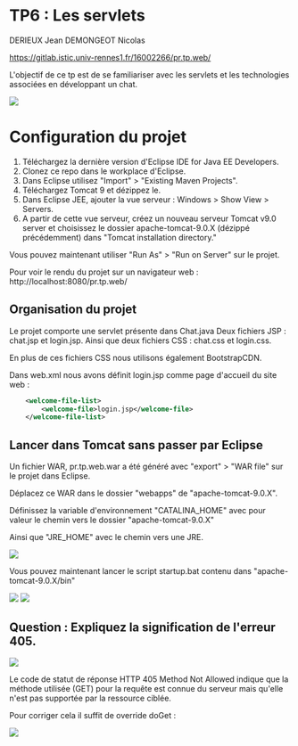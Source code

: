 # TP6 : Les servlets

DERIEUX Jean
DEMONGEOT Nicolas

https://gitlab.istic.univ-rennes1.fr/16002266/pr.tp.web/

L'objectif de ce tp est de se familiariser avec les servlets et les technologies associées en développant un chat.

![](https://i.imgur.com/MYqKqqq.png)



# Configuration du projet

1. Téléchargez la dernière version d'Eclipse IDE for Java EE Developers.
2. Clonez ce repo dans le workplace d'Eclipse.
3. Dans Eclipse utilisez "Import" > "Existing Maven Projects".
4. Téléchargez Tomcat 9 et dézippez le.
5. Dans Eclipse JEE, ajouter la vue serveur : Windows > Show View > Servers.
6. A partir de cette vue serveur, créez un nouveau serveur Tomcat v9.0 server et choisissez le dossier apache-tomcat-9.0.X (dézippé précédemment) dans "Tomcat installation directory."

Vous pouvez maintenant utiliser "Run As" > "Run on Server" sur le projet.

Pour voir le rendu du projet sur un navigateur web : http://localhost:8080/pr.tp.web/ 

## Organisation du projet

Le projet comporte une servlet présente dans Chat.java
Deux fichiers JSP : chat.jsp et login.jsp.
Ainsi que deux fichiers CSS : chat.css et login.css.

En plus de ces fichiers CSS nous utilisons également BootstrapCDN.

Dans web.xml nous avons définit login.jsp comme page d'accueil du site web : 

```xml
	<welcome-file-list>
		<welcome-file>login.jsp</welcome-file>
	</welcome-file-list>
```

## Lancer dans Tomcat sans passer par Eclipse

Un fichier WAR, pr.tp.web.war a été généré avec "export" > "WAR file" sur le projet dans Eclipse.

Déplacez ce WAR dans le dossier "webapps" de "apache-tomcat-9.0.X".

Définissez la variable d'environnement "CATALINA_HOME" avec pour valeur le chemin vers le dossier "apache-tomcat-9.0.X"

Ainsi que "JRE_HOME" avec le chemin vers une JRE.


![](https://i.imgur.com/MR5yD23.png)

Vous pouvez maintenant lancer le script startup.bat contenu dans "apache-tomcat-9.0.X/bin"

![](https://i.imgur.com/K6EIEAF.png)
![](https://i.imgur.com/HOvrrJI.png)






## Question : Expliquez la signification de l'erreur 405.

![](https://i.imgur.com/EnRfHZj.png)

Le code de statut de réponse HTTP 405 Method Not Allowed indique que la méthode utilisée (GET) pour la requête est connue du serveur mais qu'elle n'est pas supportée par la ressource ciblée.

Pour corriger cela il suffit de override doGet :

![](https://i.imgur.com/JGjvbPi.png)


